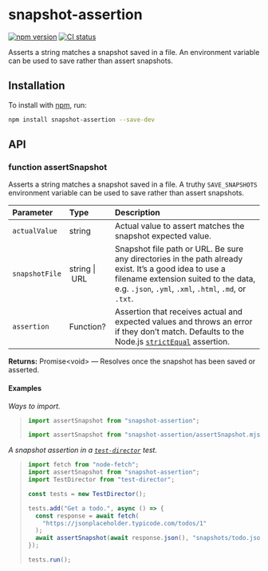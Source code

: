 # snapshot-assertion

[![npm version](https://badgen.net/npm/v/snapshot-assertion)](https://npm.im/snapshot-assertion) [![CI status](https://github.com/jaydenseric/snapshot-assertion/workflows/CI/badge.svg)](https://github.com/jaydenseric/snapshot-assertion/actions)

Asserts a string matches a snapshot saved in a file. An environment variable can be used to save rather than assert snapshots.

## Installation

To install with [npm](https://npmjs.com/get-npm), run:

```sh
npm install snapshot-assertion --save-dev
```

## API

### function assertSnapshot

Asserts a string matches a snapshot saved in a file. A truthy `SAVE_SNAPSHOTS` environment variable can be used to save rather than assert snapshots.

| Parameter | Type | Description |
| :-- | :-- | :-- |
| `actualValue` | string | Actual value to assert matches the snapshot expected value. |
| `snapshotFile` | string \| URL | Snapshot file path or URL. Be sure any directories in the path already exist. It’s a good idea to use a filename extension suited to the data, e.g. `.json`, `.yml`, `.xml`, `.html`, `.md`, or `.txt`. |
| `assertion` | Function? | Assertion that receives actual and expected values and throws an error if they don’t match. Defaults to the Node.js [`strictEqual`](https://nodejs.org/api/assert.html#assert_assert_strictequal_actual_expected_message) assertion. |

**Returns:** Promise\<void> — Resolves once the snapshot has been saved or asserted.

#### Examples

_Ways to import._

> ```js
> import assertSnapshot from "snapshot-assertion";
> ```
>
> ```js
> import assertSnapshot from "snapshot-assertion/assertSnapshot.mjs";
> ```

_A snapshot assertion in a [`test-director`](https://npm.im/test-director) test._

> ```js
> import fetch from "node-fetch";
> import assertSnapshot from "snapshot-assertion";
> import TestDirector from "test-director";
>
> const tests = new TestDirector();
>
> tests.add("Get a todo.", async () => {
>   const response = await fetch(
>     "https://jsonplaceholder.typicode.com/todos/1"
>   );
>   await assertSnapshot(await response.json(), "snapshots/todo.json");
> });
>
> tests.run();
> ```
